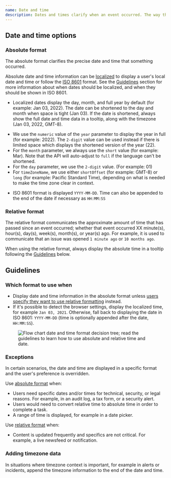 ```yaml
---
name: Date and time
description: Dates and times clarify when an event occurred. The way they are formatted should be informative, not disruptive. While users can choose a preferred date and time format, there are occasions when we default to a specified format instead.
---
```


## Date and time options

### Absolute format

The absolute format clarifies the precise date and time that something occurred.

Absolute date and time information can be [localized](https://developer.mozilla.org/en-US/docs/Web/JavaScript/Reference/Global_Objects/Intl/DateTimeFormat/DateTimeFormat) to display a user's local date and time or follow the [ISO 8601](https://www.iso.org/iso-8601-date-and-time-format.html) format. See the [Guidelines](#Guidelines) section for more information about when dates should be localized, and when they should be shown in ISO 8601.
  - Localized dates display the day, month, and full year by default (for example: Jan 03, 2022). The date can be shortened to the day and month when space is tight (Jan 03). If the date is shortened, always show the full date and time data in a tooltip, along with the timezone (Jan 03, 2022, GMT-8).
   * We use the `numeric` value of the `year` parameter to display the year in full (for example: 2022). The `2-digit` value can be used instead if there is limited space which displays the shortened version of the year (22).
   * For the `month` parameter, we always use the `short` value (for example: Mar). Note that the API will auto-adjust to `full` if the language can't be shortened.
   * For the `day` parameter, we use the `2-digit` value. (For example: 01)
   * For `timeZoneName`, we use either `shortOffset` (for example: GMT-8) or `long` (for example: Pacific Standard Time), depending on what is needed to make the time zone clear in context. 
  - ISO 8601 format is displayed `YYYY-MM-DD`. Time can also be appended to the end of the date if necessary as `HH:MM:SS`

### Relative format

The relative format communicates the approximate amount of time that has passed since an event occurred; whether that event occurred XX minute(s), hour(s), day(s), week(s), month(s), or year(s) ago. For example, it is used to communicate that an issue was opened `1 minute ago` or `10 months ago`.

When using the relative format, always display the absolute time in a tooltip following the [Guidelines](#guidelines) below.

## Guidelines

### Which format to use when

- Display date and time information in the absolute format unless [users specify they want to use relative formatting](https://docs.gitlab.com/ee/user/profile/preferences.html#use-relative-times) instead.
- If it's possible to detect the browser settings, display the localized time, for example `Jan 03, 2021`. Otherwise, fall back to displaying the date in ISO 8601: `YYYY-MM-DD` (time is optionally appended after the date, `HH:MM:SS`).

<figure class="figure" role="figure" aria-label="Date picker structure">
  <img class="figure-img" src="/img/date-time-format-flow-chart.svg" alt="Flow chart date and time format decision tree; read the guidelines to learn how to use absolute and relative time and date." role="img" />
</figure>

### Exceptions

In certain scenarios, the date and time are displayed in a specific format and the user's preference is overridden.

Use [absolute format](#absolute-format) when:
- Users need specific dates and/or times for technical, security, or legal reasons. For example, in an audit log, a tax form, or a security alert.
- Users would need to convert relative time to absolute time in order to complete a task.
- A range of time is displayed, for example in a date picker.

Use [relative format](#relative-format) when:
- Content is updated frequently and specifics are not critical. For example, a live newsfeed or notification.

### Adding timezone data

In situations where timezone context is important, for example in alerts or incidents, append the timezone information to the end of the date and time.
